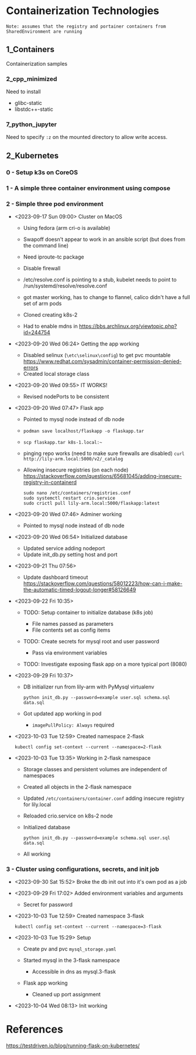 # Containerization Technologies

    Note: assumes that the registry and portainer containers from SharedEnvironment are running

## 1_Containers

Containerization samples

### 2_cpp_minimized

Need to install 

- glibc-static
- libstdc++-static

### 7_python_jupyter

Need to specify `:z` on the mounted directory to allow write access.

## 2_Kubernetes

### 0 - Setup k3s on CoreOS

### 1 - A simple three container environment using compose

### 2 - Simple three pod environment

- <2023-09-17 Sun 09:00> Cluster on MacOS

    - Using fedora (arm cri-o is available)
    - Swapoff doesn't appear to work in an ansible script (but does from the command line)
    - Need iproute-tc package
    - Disable firewall
    - /etc/resolve.conf is pointing to a stub, kubelet needs to point to /run/systemd/resolve/resolve.conf
    - got master working, has to change to flannel, calico didn't have a full set of arm pods

    - Cloned creating k8s-2
    - Had to enable mdns in https://bbs.archlinux.org/viewtopic.php?id=244754


- <2023-09-20 Wed 06:24> Getting the app working

    - Disabled selinux (`\etc\selinux\config`) to get pvc mountable
        https://www.redhat.com/sysadmin/container-permission-denied-errors
    - Created local storage class

- <2023-09-20 Wed 09:55> IT WORKS!

    - Revised nodePorts to be consistent

- <2023-09-20 Wed 07:47> Flask app

    - Pointed to mysql node instead of db node
    - `podman save localhost/flaskapp -o flaskapp.tar`
    - `scp flaskapp.tar k8s-1.local:~`

    - pinging repo works (need to make sure firewalls are disabled)
        `curl http://lily-arm.local:5000/v2/_catalog`

    - Allowing insecure registries (on each node)
        https://stackoverflow.com/questions/65681045/adding-insecure-registry-in-containerd
        ```
        sudo nano /etc/containers/registries.conf
        sudo systemctl restart crio.service
        sudo crictl pull lily-arm.local:5000/flaskapp:latest
        ```

- <2023-09-20 Wed 07:46> Adminer working

    - Pointed to mysql node instead of db node

- <2023-09-20 Wed 06:54> Initialized database

    - Updated service adding nodeport
    - Update init_db.py setting host and port

- <2023-09-21 Thu 07:56>

    - Update dashboard timeout
        https://stackoverflow.com/questions/58012223/how-can-i-make-the-automatic-timed-logout-longer#58126649

- <2023-09-22 Fri 10:35>

    - TODO: Setup container to initialize database (k8s job)
        - File names passed as parameters
        - File contents set as config items

    - TODO: Create secrets for mysql root and user password
        - Pass via environment variables

    - TODO: Investigate exposing flask app on a more typical port (8080)

- <2023-09-29 Fri 10:37>

    - DB initializer run from lily-arm with PyMysql virtualenv
        ```
        python init_db.py --password=example user.sql schema.sql data.sql
        ```

    - Got updated app working in pod
        - `imagePullPolicy: Always` required

- <2023-10-03 Tue 12:59> Created namespace 2-flask

    ```
    kubectl config set-context --current --namespace=2-flask
    ```

- <2023-10-03 Tue 13:35> Working in 2-flask namespace

    - Storage classes and persistent volumes are independent of namespaces

    - Created all objects in the 2-flask namespace

    - Updated `/etc/containers/container.conf` adding insecure registry for lily.local

    - Reloaded crio.service on k8s-2 node

    - Initialized database

        ```
        python init_db.py --password=example schema.sql user.sql data.sql
        ```

    - All working

### 3 - Cluster using configurations, secrets, and init job

- <2023-09-30 Sat 15:52> Broke the db init out into it's own pod as a job

- <2023-09-29 Fri 17:02> Added environment variables and arguments

    - Secret for password

- <2023-10-03 Tue 12:59> Created namespace 3-flask

    ```
    kubectl config set-context --current --namespace=3-flask
    ```
- <2023-10-03 Tue 15:29> Setup

    - Create pv and pvc `mysql_storage.yaml`

    - Started mysql in the 3-flask namespace
        - Accessible in dns as mysql.3-flask

    - Flask app working
        - Cleaned up port assignment

- <2023-10-04 Wed 08:13> Init working

# References

https://testdriven.io/blog/running-flask-on-kubernetes/